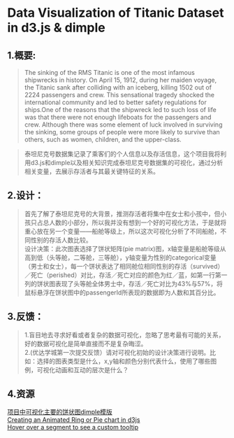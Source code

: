 # Data Visualization of Titanic Dataset in d3.js & dimple
## 1.概要:
>The sinking of the RMS Titanic is one of the most infamous shipwrecks in history.  On April 15, 1912, during her maiden voyage, the Titanic sank after colliding with an iceberg, killing 1502 out of 2224 passengers and crew. This sensational tragedy shocked the international community and led to better safety regulations for ships.One of the reasons that the shipwreck led to such loss of life was that there were not enough lifeboats for the passengers and crew. Although there was some element of luck involved in surviving the sinking, some groups of people were more likely to survive than others, such as women, children, and the upper-class.


> 泰坦尼克号数据集记录了乘客们的个人信息以及存活信息，这个项目我将利用d3.js和dimple以及相关知识完成泰坦尼克号数据集的可视化，通过分析相关变量，去展示存活者与其最关键特征的关系。

## 2.设计：
> 首先了解了泰坦尼克号的大背景，推测存活者将集中在女士和小孩中，但小孩只占总人数的小部分，所以我并没有想到一个好的可视化方法，于是就将重心放在另一个变量——船舱等级上，所以这次可视化分析了不同船舱，不同性别的存活人数比较。<br>
> 设计决策：此次图表选择了饼状矩阵(pie matrix)图，x轴变量是船舱等级从高到低（头等舱，二等舱，三等舱），y轴变量为性别的categorical变量（男士和女士），每一个饼状表达了相同舱位相同性别的存活（survived）／死亡（perished）对比，存活／死亡对应的颜色为红／蓝，如第一行第一列的饼状图表现了头等舱全体男士中，存活／死亡对比为43%与57%，将鼠标悬浮在饼状图中的passengerId所表现的数据即为人数和其百分比。

## 3.反馈：
> 1.盲目地去寻求好看或者复杂的数据可视化，忽略了思考最有可能的关系，好的数据可视化是简单直接而不是复杂晦涩。<br>
> 2.(优达学城第一次提交反馈）请对可视化初始的设计决策进行说明。比如：选择的图表类型是什么，x,y轴和颜色分别代表什么，使用了哪些图例，可视化动画和互动的层次是什么？

## 4.资源
[项目中可视化主要的饼状图dimple模版](http://dimplejs.org/examples_viewer.html?id=pie_matrix) <br>
[Creating an Animated Ring or Pie chart in d3js](http://javascript.tutorialhorizon.com/2015/03/05/creating-an-animated-ring-or-pie-chart-in-d3js/)<br>
[Hover over a segment to see a custom tooltip](http://dimplejs.org/adhoc_viewer.html?id=adhoc_bar_custom_tooltips)<br>
